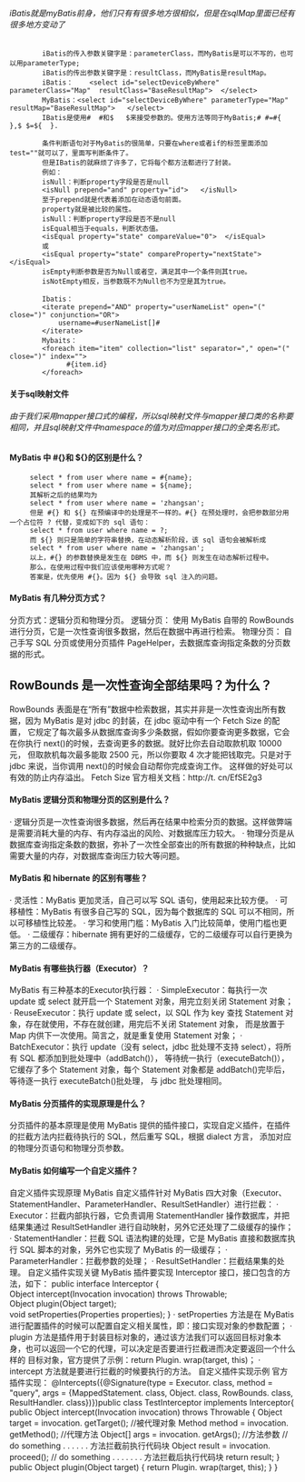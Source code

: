 ###### iBatis就是myBatis前身，他们只有有很多地方很相似，但是在sqlMap里面已经有很多地方变动了
            
            iBatis的传入参数关键字是：parameterClass，而MyBatis是可以不写的，也可以用parameterType;
            iBatis的传出参数关键字是：resultClass，而MyBatis是resultMap。
            iBatis：    <select id="selectDeviceByWhere" parameterClass="Map"  resultClass="BaseResultMap">  </select>
            MyBatis：<select id="selectDeviceByWhere" parameterType="Map"  resultMap="BaseResultMap">   </select> 
            IBatis是使用#  #和$   $来接受参数的。使用方法等同于MyBatis;# #=#{  },$ $=${  }.
            
            条件判断语句对于MyBatis的很简单，只要在where或者if的标签里面添加test=""就可以了，里面写判断条件了。
            但是IBatis的就麻烦了许多了，它将每个都方法都进行了封装。
            例如：
            isNull：判断property字段是否是null        
            <isNull prepend="and" property="id">   </isNull>
            至于prepend就是代表着添加在动态语句前面。
            property就是被比较的属性。
            isNull：判断property字段是否不是null 
            isEqual相当于equals，判断状态值。
            <isEqual property="state" compareValue="0">  </isEqual>
            或
            <isEqual property="state" compareProperty="nextState">  </isEqual>
            isEmpty判断参数是否为Null或者空，满足其中一个条件则其true。
            isNotEmpty相反，当参数既不为Null也不为空是其为true。 
            
            Ibatis：
            <iterate prepend="AND" property="userNameList" open="(" close=")" conjunction="OR">  
                username=#userNameList[]#  
            </iterate>   
            Mybaits：
            <foreach item="item" collection="list" separator="," open="(" close=")" index="">
                  #{item.id}
            </foreach>

#### 关于sql映射文件
###### 由于我们采用mapper接口式的编程，所以sql映射文件与mapper接口类的名称要相同，并且sql映射文件中namespace的值为对应mapper接口的全类名形式。

#### MyBatis 中 #{}和 ${}的区别是什么？
            
         select * from user where name = #{name};
         select * from user where name = ${name};
         其解析之后的结果均为
         select * from user where name = 'zhangsan';
         但是 #{} 和 ${} 在预编译中的处理是不一样的。#{} 在预处理时，会把参数部分用一个占位符 ? 代替，变成如下的 sql 语句：
         select * from user where name = ?;
         而 ${} 则只是简单的字符串替换，在动态解析阶段，该 sql 语句会被解析成
         select * from user where name = 'zhangsan';
         以上，#{} 的参数替换是发生在 DBMS 中，而 ${} 则发生在动态解析过程中。
         那么，在使用过程中我们应该使用哪种方式呢？
         答案是，优先使用 #{}。因为 ${} 会导致 sql 注入的问题。

#### MyBatis 有几种分页方式？
分页方式：逻辑分页和物理分页。
逻辑分页： 使用 MyBatis 自带的 RowBounds 进行分页，它是一次性查询很多数据，然后在数据中再进行检索。
物理分页： 自己手写 SQL 分页或使用分页插件 PageHelper，去数据库查询指定条数的分页数据的形式。

## RowBounds 是一次性查询全部结果吗？为什么？
RowBounds 表面是在“所有”数据中检索数据，其实并非是一次性查询出所有数据，因为 MyBatis 是对 jdbc 的封装，在 jdbc 驱动中有一个 Fetch Size 的配置，
它规定了每次最多从数据库查询多少条数据，假如你要查询更多数据，它会在你执行 next()的时候，去查询更多的数据。就好比你去自动取款机取 10000 元，
但取款机每次最多能取 2500 元，所以你要取 4 次才能把钱取完。只是对于 jdbc 来说，当你调用 next()的时候会自动帮你完成查询工作。
这样做的好处可以有效的防止内存溢出。
Fetch Size 官方相关文档：http://t. cn/EfSE2g3

#### MyBatis 逻辑分页和物理分页的区别是什么？
· 逻辑分页是一次性查询很多数据，然后再在结果中检索分页的数据。这样做弊端是需要消耗大量的内存、有内存溢出的风险、对数据库压力较大。
· 物理分页是从数据库查询指定条数的数据，弥补了一次性全部查出的所有数据的种种缺点，比如需要大量的内存，对数据库查询压力较大等问题。

#### MyBatis 和 hibernate 的区别有哪些？
· 灵活性：MyBatis 更加灵活，自己可以写 SQL 语句，使用起来比较方便。
· 可移植性：MyBatis 有很多自己写的 SQL，因为每个数据库的 SQL 可以不相同，所以可移植性比较差。
· 学习和使用门槛：MyBatis 入门比较简单，使用门槛也更低。
· 二级缓存：hibernate 拥有更好的二级缓存，它的二级缓存可以自行更换为第三方的二级缓存。

#### MyBatis 有哪些执行器（Executor）？
MyBatis 有三种基本的Executor执行器：
· SimpleExecutor：每执行一次 update 或 select 就开启一个 Statement 对象，用完立刻关闭 Statement 对象；
· ReuseExecutor：执行 update 或 select，以 SQL 作为 key 查找 Statement 对象，存在就使用，不存在就创建，用完后不关闭 Statement 对象，
而是放置于 Map 内供下一次使用。简言之，就是重复使用 Statement 对象；
· BatchExecutor：执行 update（没有 select，jdbc 批处理不支持 select），将所有 SQL 都添加到批处理中（addBatch()），
等待统一执行（executeBatch()），它缓存了多个 Statement 对象，每个 Statement 对象都是 addBatch()完毕后，等待逐一执行 executeBatch()批处理，
与 jdbc 批处理相同。

#### MyBatis 分页插件的实现原理是什么？
分页插件的基本原理是使用 MyBatis 提供的插件接口，实现自定义插件，在插件的拦截方法内拦截待执行的 SQL，然后重写 SQL，根据 dialect 方言，
添加对应的物理分页语句和物理分页参数。

#### MyBatis 如何编写一个自定义插件？
自定义插件实现原理
MyBatis 自定义插件针对 MyBatis 四大对象（Executor、StatementHandler、ParameterHandler、ResultSetHandler）进行拦截：
· Executor：拦截内部执行器，它负责调用 StatementHandler 操作数据库，并把结果集通过 ResultSetHandler 进行自动映射，另外它还处理了二级缓存的操作；
· StatementHandler：拦截 SQL 语法构建的处理，它是 MyBatis 直接和数据库执行 SQL 脚本的对象，另外它也实现了 MyBatis 的一级缓存；
· ParameterHandler：拦截参数的处理；
· ResultSetHandler：拦截结果集的处理。
自定义插件实现关键
MyBatis 插件要实现 Interceptor 接口，接口包含的方法，如下：
public interface Interceptor {   
   Object intercept(Invocation invocation) throws Throwable;       
   Object plugin(Object target);    
   void setProperties(Properties properties);
}
· setProperties 方法是在 MyBatis 进行配置插件的时候可以配置自定义相关属性，即：接口实现对象的参数配置；
· plugin 方法是插件用于封装目标对象的，通过该方法我们可以返回目标对象本身，也可以返回一个它的代理，可以决定是否要进行拦截进而决定要返回一个什么样的
目标对象，官方提供了示例：return Plugin. wrap(target, this)；
· intercept 方法就是要进行拦截的时候要执行的方法。
自定义插件实现示例
官方插件实现：
@Intercepts({@Signature(type = Executor. class, method = "query",
args = {MappedStatement. class, Object. class, RowBounds. class, ResultHandler. class})})public class TestInterceptor 
implements Interceptor{
   public Object intercept(Invocation invocation) throws Throwable {
     Object target = invocation. getTarget(); //被代理对象
     Method method = invocation. getMethod(); //代理方法
     Object[] args = invocation. getArgs(); //方法参数
     // do something . . . . . .  方法拦截前执行代码块
     Object result = invocation. proceed();
     // do something . . . . . . . 方法拦截后执行代码块
     return result;  }
   public Object plugin(Object target) {
     return Plugin. wrap(target, this);
   }
}

